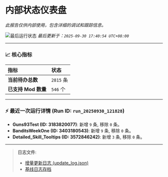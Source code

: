 # 内部状态仪表盘

*此报告仅供内部使用，包含详细的调试和跟踪信息。*

![最后运行状态](https://img.shields.io/badge/Last%20Run-Success-green)
*最后更新于：`2025-09-30 17:40:54 UTC+08:00`*

---

### 📈 **核心指标**

| 指标 | 状态 |
| :--- | :--- |
| **当前待办总数** | ``2815`` 条 |
| **已支持 Mod 数量** | ``546`` 个 |

---

### ⚡ **最近一次运行详情 (Run ID: ``run_20250930_121828``)**

*   **Guns93Test (ID: 3183820077)**: 新增 `9` 条, 移除 `0` 条。
*   **BanditsWeekOne (ID: 3403180543)**: 新增 `9` 条, 移除 `0` 条。
*   **Detailed_Skill_Tooltips (ID: 3572846242)**: 新增 `3` 条, 移除 `0` 条。

---

> **日志文件**:
> *   [增量更新日志 (update_log.json)](../data/logs/update_log.json)
> *   [基线日志存档](../data/logs/archive/)
